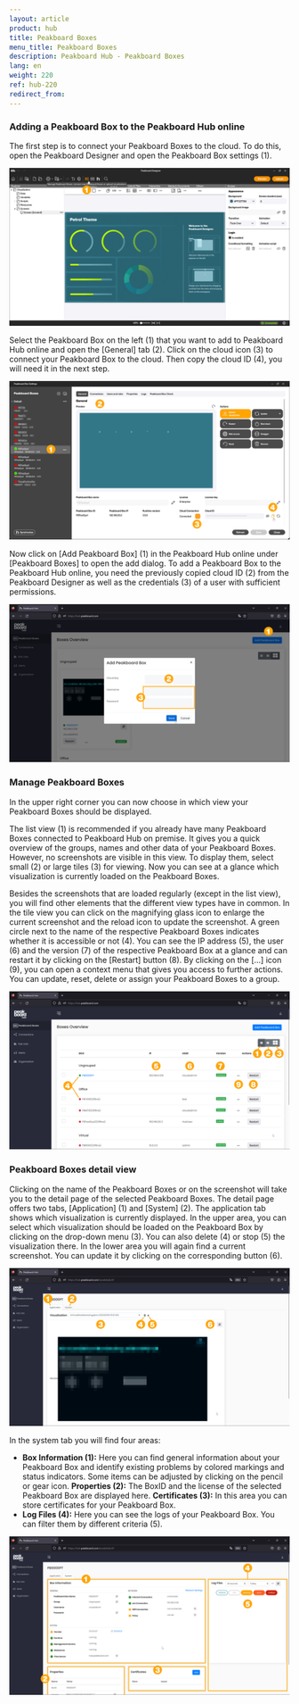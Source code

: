 ```yaml
---
layout: article
product: hub
title: Peakboard Boxes
menu_title: Peakboard Boxes
description: Peakboard Hub - Peakboard Boxes 
lang: en
weight: 220
ref: hub-220
redirect_from:
---
```


### Adding a Peakboard Box to the Peakboard Hub online

The first step is to connect your Peakboard Boxes to the cloud.
To do this, open the Peakboard Designer and open the Peakboard Box settings (1).

![Peakboard Box settings](/assets/images/hub/en_hub-online_boxes-01.png)

Select the Peakboard Box on the left (1) that you want to add to Peakboard Hub online and open the [General] tab (2).
Click on the cloud icon (3) to connect your Peakboard Box to the cloud. Then copy the cloud ID (4), you will need it in the next step.

![Peakboard Box cloud ID](/assets/images/hub/en_hub-online_boxes-02.png)

Now click on [Add Peakboard Box] (1) in the Peakboard Hub online under [Peakboard Boxes] to open the add dialog.
To add a Peakboard Box to the Peakboard Hub online, you need the previously copied cloud ID (2) from the Peakboard Designer as well as the credentials (3) of a user with sufficient permissions.

![Add Peakboard Box](/assets/images/hub/en_hub-online_boxes-03.png)

### Manage Peakboard Boxes

In the upper right corner you can now choose in which view your Peakboard Boxes should be displayed.

The list view (1) is recommended if you already have many Peakboard Boxes connected to Peakboard Hub on premise.
It gives you a quick overview of the groups, names and other data of your Peakboard Boxes. However, no screenshots are visible in this view.
To display them, select small (2) or large tiles (3) for viewing. Now you can see at a glance which visualization is currently loaded on the Peakboard Boxes.

Besides the screenshots that are loaded regularly (except in the list view), you will find other elements that the different view types have in common. In the tile view you can click on the magnifying glass icon to enlarge the current screenshot and the reload icon to update the screenshot.
A green circle next to the name of the respective Peakboard Boxes indicates whether it is accessible or not (4). You can see the IP address (5), the user (6) and the version (7) of the respective Peakboard Box at a glance and can restart it by clicking on the [Restart] button (8). By clicking on the [...] icon (9), you can open a context menu that gives you access to further actions. You can update, reset, delete or assign your Peakboard Boxes to a group.

![Manage Peakboard Boxes](/assets/images/hub/en_hub-online_boxes-04.png)

### Peakboard Boxes detail view

Clicking on the name of the Peakboard Boxes or on the screenshot will take you to the detail page of the selected Peakboard Boxes.
The detail page offers two tabs, [Application] (1) and [System] (2).
The application tab shows which visualization is currently displayed.
In the upper area, you can select which visualization should be loaded on the Peakboard Box by clicking on the drop-down menu (3). You can also delete (4) or stop (5) the visualization there. In the lower area you will again find a current screenshot. You can update it by clicking on the corresponding button (6).

![Application tab](/assets/images/hub/en_hub-online_boxes-05.png)

In the system tab you will find four areas:

* **Box Information (1):** Here you can find general information about your Peakboard Box and identify existing problems by colored markings and status indicators. Some items can be adjusted by clicking on the pencil or gear icon.
**Properties (2):** The BoxID and the license of the selected Peakboard Box are displayed here.
**Certificates (3):** In this area you can store certificates for your Peakboard Box.
* **Log Files (4):** Here you can see the logs of your Peakboard Box. You can filter them by different criteria (5).

![System tab](/assets/images/hub/en_hub-online_boxes-06.png)
